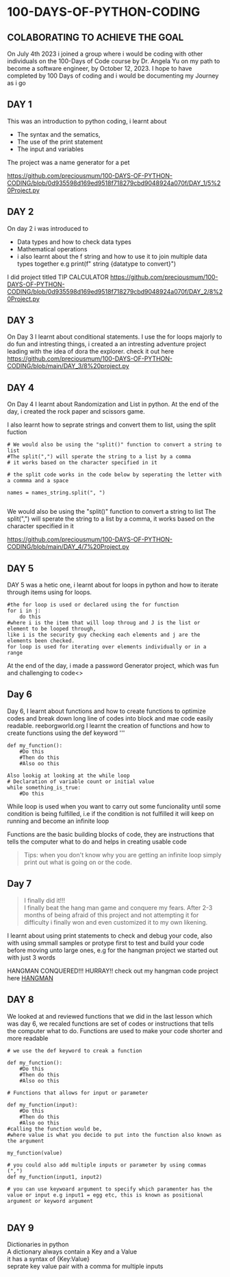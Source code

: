 # 100-DAYS-OF-PYTHON-CODING

## COLABORATING TO ACHIEVE THE GOAL
On July 4th 2023 i joined a group where i would be coding with other individuals on the 100-Days of Code course by Dr. Angela Yu on my path to become a software engineer, by October 12, 2023. I hope to have completed by 100 Days of coding and i would be documenting my Journey as i go

## DAY 1
This was an introduction to python coding, i learnt about 
- The syntax and the sematics, 
- The use of the print statement
- The input and variables

The project was a name generator for a pet

https://github.com/preciousmum/100-DAYS-OF-PYTHON-CODING/blob/0d935598d169ed9518f718279cbd9048924a070f/DAY_1/5%20Project.py



## DAY 2
On day 2 i was introduced to 
- Data types and how to check data types
- Mathematical operations
- i also learnt about the f string and how to use it to join multiple data types together
  e.g print(f" string {datatype to convert}")

 I did project titled TIP CALCULATOR
https://github.com/preciousmum/100-DAYS-OF-PYTHON-CODING/blob/0d935598d169ed9518f718279cbd9048924a070f/DAY_2/8%20Project.py

## DAY 3
On Day 3 I learnt about conditional statements. I use the for loops majorly to do fun and intresting things, i created a an intresting adventure project leading with the idea of dora the explorer. check it out here
https://github.com/preciousmum/100-DAYS-OF-PYTHON-CODING/blob/main/DAY_3/8%20project.py

## DAY 4
On Day 4 I learnt about Randomization and List in python.
At the end of the day, i created the rock paper and scissors game.

I also learnt how to seprate strings and convert them to list, using the split fuction
```
# We would also be using the "split()" function to convert a string to list
#The split(",") will sperate the string to a list by a comma
# it works based on the character specified in it

# the split code works in the code below by seperating the letter with a commma and a space

names = names_string.split(", ")


```
 We would also be using the "split()" function to convert a string to list
 The split(",") will sperate the string to a list by a comma, it works based on the character specified in it

https://github.com/preciousmum/100-DAYS-OF-PYTHON-CODING/blob/main/DAY_4/7%20Project.py

## DAY 5
DAY 5 was a hetic one, i learnt about for loops in python and how to iterate through items using for loops. 

    #the for loop is used or declared using the for function
    for i in j:
        do this
    #where i is the item that will loop throug and J is the list or element to be looped through, 
    like i is the security guy checking each elements and j are the elements been checked.
    for loop is used for iterating over elements individually or in a range



At the end of the day, i made a password Generator project, which was fun and challenging to code<>

## Day 6
Day 6, I learnt about functions and how to create functions to optimize codes and break down long line of codes into block and mae code easily readable.
reeborgworld.org
I learnt the creation of functions and how to create functions using the def keyword
''' 
    
    def my_function():
        #Do this
        #Then do this
        #Also oo this
    
    Also lookig at looking at the while loop
    # Declaration of variable count or initial value
    while something_is_true:
        #Do this
    

While loop is used  when you want to carry out some funcionality until some condition is being fulfilled, i.e if the condition is not fulfilled it will keep on running and become an infinite loop

Functions are the basic building blocks of code, they are instructions that tells the computer what to do and helps in creating usable code 

>Tips: when you don't know why you are getting an infinite loop simply print out what is going on or the code.


## Day 7
>I finally did it!!!<br>
>I finally beat the hang man game and conquere my fears.
After 2-3 months of being afraid of this project and not attempting it for difficulty i finally won and even customized it to my own likening.

I learnt about using print statements to check and debug your code, also with using smmall samples or protype first to test and build your code before moving unto large ones, e.g for the hangman project we started out with just 3 words

HANGMAN CONQUERED!!! HURRAY!!
check out my hangman code project here
[HANGMAN](https://github.com/preciousmum/100-DAYS-OF-PYTHON-CODING/tree/e5c5470fd5735841315a6b5a21e3165b503a6c73/DAY_7)

## DAY 8
We looked at and reviewed functions that we did in the last lesson which was day 6, we recaled functions are set of codes or instructions that tells the computer what to do. Functions are used to make your code shorter and more readable
<br>
```
# we use the def keyword to creak a function

def my_function():
    #Do this
    #Then do this
    #Also oo this

# Functions that allows for input or parameter

def my_function(input):
    #Do this
    #Then do this
    #Also oo this
#calling the function would be, 
#where value is what you decide to put into the function also known as the argument

my_function(value)

# you could also add multiple inputs or parameter by using commas (",")
def my_function(input1, input2)

# you can use keywoard argument to specify which paramenter has the value or input e.g input1 = egg etc, this is known as positional argument or keyword argument


```

## DAY 9
Dictionaries in python <br>
A dictionary always contain a Key and a Value<br>
it has a syntax of {Key:Value} <br>
seprate key value pair with a comma for multiple inputs

